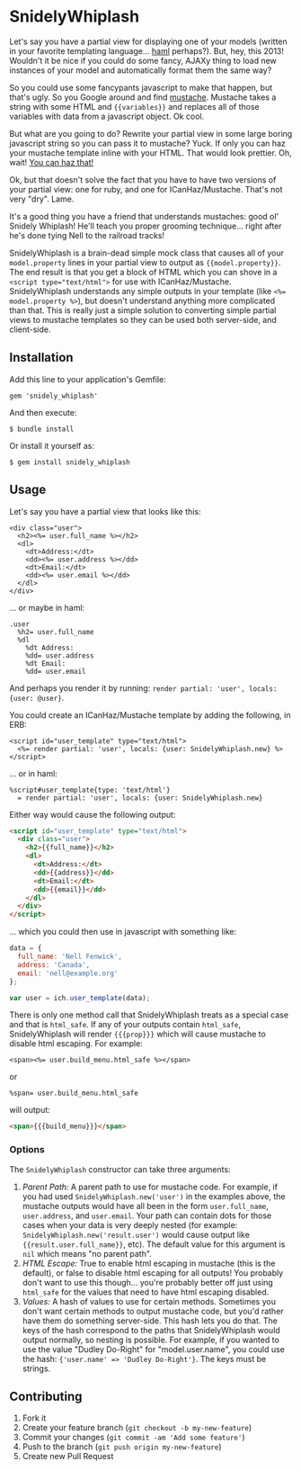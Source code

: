# SnidelyWhiplash

Let's say you have a partial view for displaying one of your models (written in your favorite templating language... [haml](http://haml.info/) perhaps?). But, hey, this 2013! Wouldn't it be nice if you could do some fancy, AJAXy thing to load new instances of your model and automatically format them the same way?

So you could use some fancypants javascript to make that happen, but that's ugly. So you Google around and find [mustache](http://mustache.github.io/). Mustache takes a string with some HTML and `{{variables}}` and replaces all of those variables with data from a javascript object. Ok cool.

But what are you going to do? Rewrite your partial view in some large boring javascript string so you can pass it to mustache? Yuck. If only you can haz your mustache template inline with your HTML. That would look prettier. Oh, wait! [You can haz that!](http://icanhazjs.com/)

Ok, but that doesn't solve the fact that you have to have two versions of your partial view: one for ruby, and one for ICanHaz/Mustache. That's not very "dry". Lame.

It's a good thing you have a friend that understands mustaches: good ol' Snidely Whiplash! He'll teach you proper grooming technique... right after he's done tying Nell to the railroad tracks!

SnidelyWhiplash is a brain-dead simple mock class that causes all of your `model.property` lines in your partial view to output as `{{model.property}}`. The end result is that you get a block of HTML which you can shove in a `<script type="text/html">` for use with ICanHaz/Mustache. SnidelyWhiplash understands any simple outputs in your template (like `<%= model.property %>`), but doesn't understand anything more complicated than that. This is really just a simple solution to converting simple partial views to mustache templates so they can be used both server-side, and client-side.

## Installation

Add this line to your application's Gemfile:

    gem 'snidely_whiplash'

And then execute:

    $ bundle install

Or install it yourself as:

    $ gem install snidely_whiplash

## Usage

Let's say you have a partial view that looks like this:

```erb
<div class="user">
  <h2><%= user.full_name %></h2>
  <dl>
    <dt>Address:</dt>
    <dd><%= user.address %></dd>
    <dt>Email:</dt>
    <dd><%= user.email %></dd>
  </dl>
</div>
```

... or maybe in haml:

```haml
.user
  %h2= user.full_name
  %dl
    %dt Address:
    %dd= user.address
    %dt Email:
    %dd= user.email
```

And perhaps you render it by running: `render partial: 'user', locals: {user: @user}`.

You could create an ICanHaz/Mustache template by adding the following, in ERB:

```erb
<script id="user_template" type="text/html">
  <%= render partial: 'user', locals: {user: SnidelyWhiplash.new} %>
</script>
```

... or in haml:

```haml
%script#user_template{type: 'text/html'}
  = render partial: 'user', locals: {user: SnidelyWhiplash.new}
```

Either way would cause the following output:

```html
<script id="user_template" type="text/html">
  <div class="user">
    <h2>{{full_name}}</h2>
    <dl>
      <dt>Address:</dt>
      <dd>{{address}}</dd>
      <dt>Email:</dt>
      <dd>{{email}}</dd>
    </dl>
  </div>
</script>
```

... which you could then use in javascript with something like:

```javascript
data = {
  full_name: 'Nell Fenwick',
  address: 'Canada',
  email: 'nell@example.org'
};

var user = ich.user_template(data);
```

There is only one method call that SnidelyWhiplash treats as a special case and that is `html_safe`. If any of your outputs contain `html_safe`, SnidelyWhiplash will render `{{{prop}}}` which will cause mustache to disable html escaping. For example:

```erb
<span><%= user.build_menu.html_safe %></span>
```

or

```haml
%span= user.build_menu.html_safe
```

will output:

```html
<span>{{{build_menu}}}</span>
```

### Options

The `SnidelyWhiplash` constructor can take three arguments:

1. *Parent Path:* A parent path to use for mustache code. For example, if you had used `SnidelyWhiplash.new('user')` in the examples above, the mustache outputs would have all been in the form `user.full_name`, `user.address`, and `user.email`. Your path can contain dots for those cases when your data is very deeply nested (for example: `SnidelyWhiplash.new('result.user')` would cause output like `{{result.user.full_name}}`, etc). The default value for this argument is `nil` which means "no parent path".
2. *HTML Escape:* True to enable html escaping in mustache (this is the default), or false to disable html escaping for all outputs! You probably don't want to use this though... you're probably better off just using `html_safe` for the values that need to have html escaping disabled.
3. *Values:* A hash of values to use for certain methods. Sometimes you don't want certain methods to output mustache code, but you'd rather have them do something server-side. This hash lets you do that. The keys of the hash correspond to the paths that SnidelyWhiplash would output normally, so nesting is possible. For example, if you wanted to use the value "Dudley Do-Right" for "model.user.name", you could use the hash: `{'user.name' => 'Dudley Do-Right'}`. The keys must be strings.

## Contributing

1. Fork it
2. Create your feature branch (`git checkout -b my-new-feature`)
3. Commit your changes (`git commit -am 'Add some feature'`)
4. Push to the branch (`git push origin my-new-feature`)
5. Create new Pull Request
